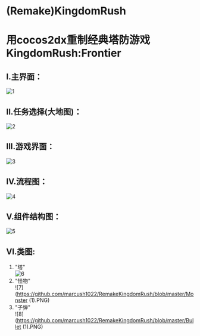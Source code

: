 # (Remake)KingdomRush
用cocos2dx重制经典塔防游戏KingdomRush:Frontier<br>
=====

I.主界面：<br>
----
![1](https://github.com/marcush1022/RemakeKingdomRush/blob/master/main.PNG)

II.任务选择(大地图)：<br>
----
![2](https://github.com/marcush1022/RemakeKingdomRush/blob/master/2.PNG)


III.游戏界面：<br>
----
![3](https://github.com/marcush1022/RemakeKingdomRush/blob/master/23.PNG)

IV.流程图：<br>
----
![4](https://github.com/marcush1022/RemakeKingdomRush/blob/master/L1.PNG)

V.组件结构图：<br>
----
![5](https://github.com/marcush1022/RemakeKingdomRush/blob/master/Z1.PNG)

VI.类图: <br>
----
1. "塔" <br>
![6](https://github.com/marcush1022/RemakeKingdomRush/blob/master/Tower.PNG)
2. "怪物" <br>
![7](https://github.com/marcush1022/RemakeKingdomRush/blob/master/Monster (1).PNG)
3. "子弹" <br>
![8](https://github.com/marcush1022/RemakeKingdomRush/blob/master/Bullet (1).PNG)
